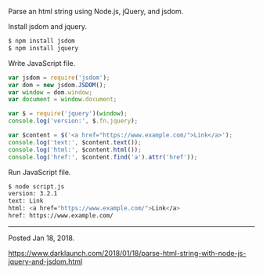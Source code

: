 Parse an html string using Node.js, jQuery, and jsdom.

Install jsdom and jquery.

```javascript
$ npm install jsdom
$ npm install jquery
```

Write JavaScript file.

```javascript
var jsdom = require('jsdom');
var dom = new jsdom.JSDOM();
var window = dom.window;
var document = window.document;

var $ = require('jquery')(window);
console.log('version:', $.fn.jquery);

var $content = $('<a href="https://www.example.com/">Link</a>');
console.log('text:', $content.text());
console.log('html:', $content.html());
console.log('href:', $content.find('a').attr('href'));
```

Run JavaScript file.

```bash
$ node script.js
version: 3.2.1
text: Link
html: <a href="https://www.example.com/">Link</a>
href: https://www.example.com/
```

---

Posted Jan 18, 2018.

https://www.darklaunch.com/2018/01/18/parse-html-string-with-node-js-jquery-and-jsdom.html